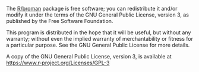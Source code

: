 The [R/broman](https://github.com/kbroman/broman) package is free
software; you can redistribute it and/or modify it under the terms of
the GNU General Public License, version 3, as published by the Free
Software Foundation.

This program is distributed in the hope that it will be useful, but
without any warranty; without even the implied warranty of
merchantability or fitness for a particular purpose.  See the GNU
General Public License for more details.

A copy of the GNU General Public License, version 3, is available at
<https://www.r-project.org/Licenses/GPL-3>
